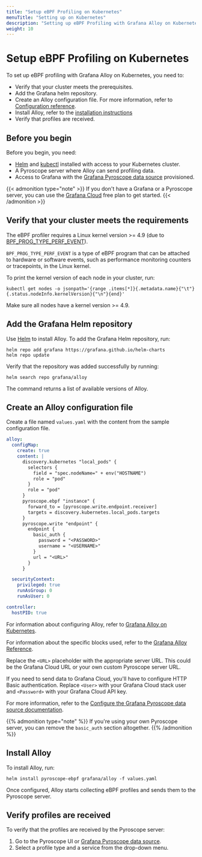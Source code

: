 ```yaml
---
title: "Setup eBPF Profiling on Kubernetes"
menuTitle: "Setting up on Kubernetes"
description: "Setting up eBPF Profiling with Grafana Alloy on Kubernetes"
weight: 10
---
```


# Setup eBPF Profiling on Kubernetes

To set up eBPF profiling with Grafana Alloy on Kubernetes, you need to:

- Verify that your cluster meets the prerequisites.
- Add the Grafana helm repository.
- Create an Alloy configuration file. For more information, refer to [Configuration reference][config-reference].
- Install Alloy, refer to the [installation instructions](https://grafana.com/docs/alloy/<ALLOY_VERSION>/set-up/install/kubernetes/)
- Verify that profiles are received.

## Before you begin

Before you begin, you need:

- [Helm][helm] and [kubectl][kubectl] installed with access to your Kubernetes cluster.
- A Pyroscope server where Alloy can send profiling data.
- Access to Grafana with the [Grafana Pyroscope data source][pyroscope-ds] provisioned.

{{< admonition type="note" >}}
If you don't have a Grafana or a Pyroscope server, you can use the [Grafana Cloud][gcloud] free plan to get started.
{{< /admonition >}}

## Verify that your cluster meets the requirements

The eBPF profiler requires a Linux kernel version >= 4.9 (due to [BPF_PROG_TYPE_PERF_EVENT](https://lkml.org/lkml/2016/9/1/831)).

`BPF_PROG_TYPE_PERF_EVENT` is a type of eBPF program that can be attached to hardware or software events, such as performance monitoring counters or tracepoints, in the Linux kernel.

To print the kernel version of each node in your cluster, run:

```shell
kubectl get nodes -o jsonpath='{range .items[*]}{.metadata.name}{"\t"}{.status.nodeInfo.kernelVersion}{"\n"}{end}'
```

Make sure all nodes have a kernel version >= 4.9.

## Add the Grafana Helm repository

Use [Helm][helm] to install Alloy.
To add the Grafana Helm repository, run:

```shell
helm repo add grafana https://grafana.github.io/helm-charts
helm repo update
```

Verify that the repository was added successfully by running:

```shell
helm search repo grafana/alloy
```

The command returns a list of available versions of Alloy.

## Create an Alloy configuration file

Create a file named `values.yaml` with the content from the sample configuration file.

```yaml
alloy:
  configMap:
    create: true
    content: |
      discovery.kubernetes "local_pods" {
        selectors {
          field = "spec.nodeName=" + env("HOSTNAME")
          role = "pod"
        }
        role = "pod"
      }
      pyroscope.ebpf "instance" {
        forward_to = [pyroscope.write.endpoint.receiver]
        targets = discovery.kubernetes.local_pods.targets
      }
      pyroscope.write "endpoint" {
        endpoint {
          basic_auth {
            password = "<PASSWORD>"
            username = "<USERNAME>"
          }
          url = "<URL>"
        }
      }

  securityContext:
    privileged: true
    runAsGroup: 0
    runAsUser: 0

controller:
  hostPID: true
```

For information about configuring Alloy, refer to [Grafana Alloy on Kubernetes](https://grafana.com/docs/alloy/<ALLOY_VERSION>/configure/kubernetes/).

For information about the specific blocks used, refer to the [Grafana Alloy Reference](https://grafana.com/docs/alloy/<ALLOY_VERSION>/reference/).

Replace the `<URL>` placeholder with the appropriate server URL.
This could be the Grafana Cloud URL or your own custom Pyroscope server URL.

If you need to send data to Grafana Cloud, you'll have to configure HTTP Basic authentication.
Replace `<User>` with your Grafana Cloud stack user and `<Password>` with your Grafana Cloud API key.

For more information, refer to the [Configure the Grafana Pyroscope data source documentation](/docs/grafana-cloud/connect-externally-hosted/data-sources/pyroscope/configure-pyroscope-data-source/).

{{% admonition type="note" %}}
If you're using your own Pyroscope server, you can remove the `basic_auth` section altogether.
{{% /admonition %}}


## Install Alloy

To install Alloy, run:

```shell
helm install pyroscope-ebpf grafana/alloy -f values.yaml
```

Once configured, Alloy starts collecting eBPF profiles and sends them to the Pyroscope server.

## Verify profiles are received

To verify that the profiles are received by the Pyroscope server:

1. Go to the Pyroscope UI or [Grafana Pyroscope data source][pyroscope-ds].
1. Select a profile type and a service from the drop-down menu.

[gcloud]: /products/cloud/
[helm]: https://helm.sh/docs/intro/install/
[kubectl]: https://kubernetes.io/docs/tasks/tools/install-kubectl/
[pyroscope-ds]: /docs/grafana/<GRAFANA_VERSION>/datasources/pyroscope/
[config-reference]: ../configuration/
